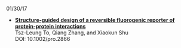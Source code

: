 01/30/17
* [**Structure-guided design of a reversible fluorogenic reporter of protein-protein interactions**](http://onlinelibrary.wiley.com/doi/10.1002/pro.2866/epdf)  
  Tsz-Leung To, Qiang Zhang, and Xiaokun Shu  
  DOI: 10.1002/pro.2866
